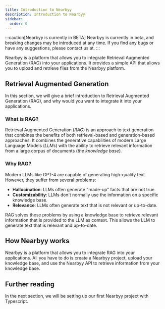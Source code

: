 ```yaml
---
title: Introduction to Nearbyy
description: Introduction to Nearbyy
sidebar:
  order: 0
---
```


:::caution[Nearbyy is currently in BETA]
Nearbyy is currently in beta, and breaking changes may be introduced at any time. If you find any bugs or have any suggestions, please contact us at.
:::

Nearbyy is a platform that allows you to integrate Retrieval Augmented Generation (RAG) into your applications. It provides a simple API that allows you to upload and retrieve files from the Nearbyy platform.

## Retrieval Augmented Generation

In this section, we will give a brief introduction to Retrieval Augmented Generation (RAG), and why would you want to integrate it into your applications.

### What is RAG?

Retrieval Augmented Generation (_RAG_) is an approach to text generation that combines the benefits of both retrieval-based and generation-based approaches. It combines the generative capabilities of modern Large Language Models (_LLMs_) with the ability to retrieve relevant information from a large corpus of documents (_the knowledge base_).

### Why RAG?

Modern LLMs like GPT-4 are capable of generating high-quality text. However, they suffer from several problems:

- **Hallucination**: LLMs often generate "made-up" facts that are not true.
- **Customizability**: LLMs don't normally use the information on a specific knowledge base.
- **Relevance**: LLMs often generate text that is not relevant or up-to-date.

RAG solves these problems by using a knowledge base to retrieve relevant information that is provided to the LLM as context. This allows the LLM to generate text that is relevant and up-to-date.

## How Nearbyy works

Nearbyy is a platform that allows you to integrate RAG into your applications. All you have to do is create a Nearbyy project, upload your knowledge base, and use the Nearbyy API to retrieve information from your knowledge base.

## Further reading

In the next section, we will be setting up our first Nearbyy project with Typescript.
